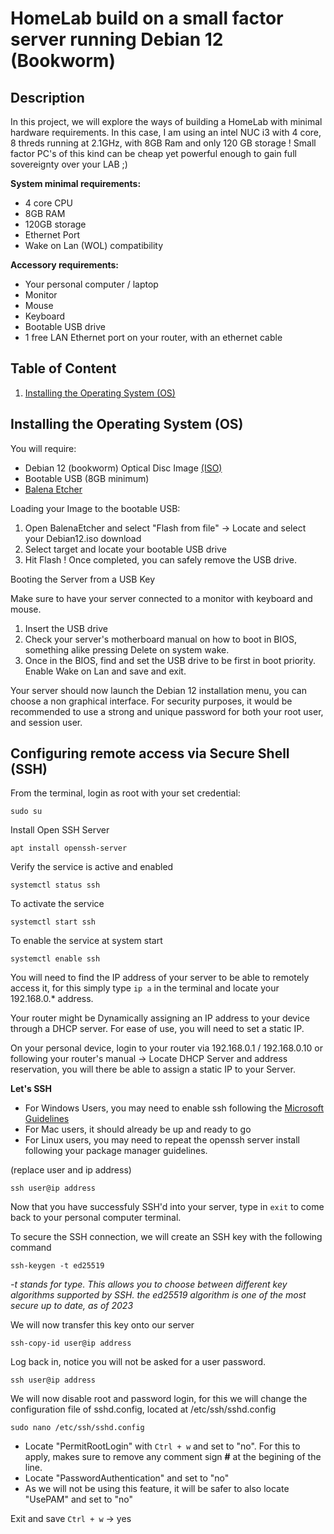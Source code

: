 # HomeLab build on a small factor server running Debian 12 (Bookworm)

## Description 

In this project, we will explore the ways of building a HomeLab with minimal hardware requirements. In this case, I am using an intel NUC i3 with 4 core, 8 threds running at 2.1GHz, with 8GB Ram and only 120 GB storage ! Small factor PC's of this kind can be cheap yet powerful enough to gain full sovereignty over your LAB ;)

**System minimal requirements:**

* 4 core CPU
* 8GB RAM
* 120GB storage
* Ethernet Port 
* Wake on Lan (WOL) compatibility

**Accessory requirements:**

* Your personal computer / laptop
* Monitor
* Mouse
* Keyboard
* Bootable USB drive
* 1 free LAN Ethernet port on your router, with an ethernet cable


## Table of Content

1. [Installing the Operating System (OS)](##Installing-the-Operating-System-(OS))

## Installing the Operating System (OS)

You will require:

* Debian 12 (bookworm) Optical Disc Image [(ISO)](https://www.debian.org/download)
* Bootable USB (8GB minimum)
* [Balena Etcher](https://etcher.balena.io/)

Loading your Image to the bootable USB: 

1. Open BalenaEtcher and select "Flash from file" -> Locate and select your Debian12.iso download 
2. Select target and locate your bootable USB drive
3. Hit Flash ! Once completed, you can safely remove the USB drive.

Booting the Server from a USB Key

Make sure to have your server connected to a monitor with keyboard and mouse.

1. Insert the USB drive
2. Check your server's motherboard manual on how to boot in BIOS, something alike pressing Delete on system wake.
3. Once in the BIOS, find and set the USB drive to be first in boot priority. Enable Wake on Lan and save and exit.

Your server should now launch the Debian 12 installation menu, you can choose a non graphical interface. For security purposes, it would be recommended to use a strong and unique password for both your root user, and session user. 

## Configuring remote access via Secure Shell (SSH)

From the terminal, login as root with your set credential:
```
sudo su
```
Install Open SSH Server
```
apt install openssh-server
```
Verify the service is active and enabled
```
systemctl status ssh
```
To activate the service 
```
systemctl start ssh
```
To enable the service at system start
```
systemctl enable ssh
```

You will need to find the IP address of your server to be able to remotely access it, for this simply type ```ip a``` in the terminal and locate your 192.168.0.* address.

Your router might be Dynamically assigning an IP address to your device through a DHCP server. For ease of use, you will need to set a static IP.

On your personal device, login to your router via 192.168.0.1 / 192.168.0.10 or following your router's manual -> Locate DHCP Server and address reservation, you will there be able to assign a static IP to your Server.

__Let's SSH__

* For Windows Users, you may need to enable ssh following the [Microsoft Guidelines](https://learn.microsoft.com/en-us/windows-server/administration/openssh/openssh_install_firstuse?tabs=gui)
* For Mac users, it should already be up and ready to go
* For Linux users, you may need to repeat the openssh server install following your package manager guidelines.

(replace user and ip address)
```
ssh user@ip address
```
Now that you have successfuly SSH'd into your server, type in ```exit``` to come back to your personal computer terminal.

To secure the SSH connection, we will create an SSH key with the following command
```
ssh-keygen -t ed25519
```
_-t stands for type. This allows you to choose between different key algorithms supported by SSH. the ed25519 algorithm is one of the most secure up to date, as of 2023_

We will now transfer this key onto our server
```
ssh-copy-id user@ip address
```
Log back in, notice you will not be asked for a user password.
```
ssh user@ip address
```
We will now disable root and password login, for this we will change the configuration file of sshd.config, located at /etc/ssh/sshd.config
```
sudo nano /etc/ssh/sshd.config
```
* Locate "PermitRootLogin" with ```Ctrl + w``` and set to "no". For this to apply, makes sure to remove any comment sign __#__ at the begining of the line.
* Locate "PasswordAuthentication" and set to "no"
* As we will not be using this feature, it will be safer to also locate "UsePAM" and set to "no"

Exit and save ```Ctrl + w``` -> yes











